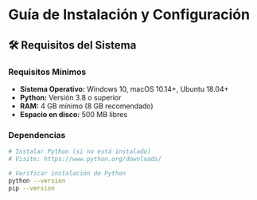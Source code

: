 # Guía de Instalación y Configuración

## 🛠️ Requisitos del Sistema

### Requisitos Mínimos
- **Sistema Operativo:** Windows 10, macOS 10.14+, Ubuntu 18.04+
- **Python:** Versión 3.8 o superior
- **RAM:** 4 GB mínimo (8 GB recomendado)
- **Espacio en disco:** 500 MB libres

### Dependencias
```bash
# Instalar Python (si no está instalado)
# Visite: https://www.python.org/downloads/

# Verificar instalación de Python
python --version
pip --version